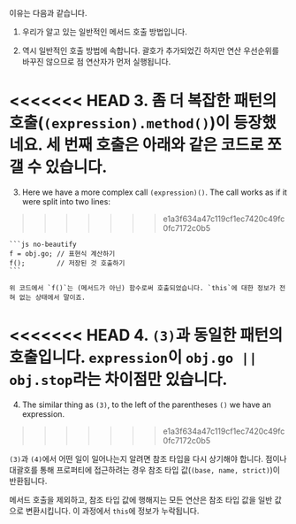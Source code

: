 
이유는 다음과 같습니다.

1. 우리가 알고 있는 일반적인 메서드 호출 방법입니다.

2. 역시 일반적인 호출 방법에 속합니다. 괄호가 추가되었긴 하지만 연산 우선순위를 바꾸진 않으므로 점 연산자가 먼저 실행됩니다.

<<<<<<< HEAD
3. 좀 더 복잡한 패턴의 호출(`(expression).method()`)이 등장했네요. 세 번째 호출은 아래와 같은 코드로 쪼갤 수 있습니다.
=======
3. Here we have a more complex call `(expression)()`. The call works as if it were split into two lines:
>>>>>>> e1a3f634a47c119cf1ec7420c49fc0fc7172c0b5

    ```js no-beautify
    f = obj.go; // 표현식 계산하기
    f();        // 저장된 것 호출하기
    ```

    위 코드에서 `f()`는 (메서드가 아닌) 함수로써 호출되었습니다. `this`에 대한 정보가 전혀 없는 상태에서 말이죠.

<<<<<<< HEAD
4. `(3)`과 동일한 패턴의 호출입니다. `expression`이 `obj.go || obj.stop`라는 차이점만 있습니다.
=======
4. The similar thing as `(3)`, to the left of the parentheses `()` we have an expression.
>>>>>>> e1a3f634a47c119cf1ec7420c49fc0fc7172c0b5

`(3)`과 `(4)`에서 어떤 일이 일어나는지 알려면 참조 타입을 다시 상기해야 합니다. 점이나 대괄호를 통해 프로퍼티에 접근하려는 경우 참조 타입 값(`(base, name, strict)`)이 반환됩니다.

메서드 호출을 제외하고, 참조 타입 값에 행해지는 모든 연산은 참조 타입 값을 일반 값으로 변환시킵니다. 이 과정에서 `this`에 정보가 누락됩니다.

